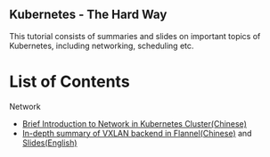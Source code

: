 Kubernetes - The Hard Way
------------

This tutorial consists of summaries and slides on important topics of Kubernetes,
including networking, scheduling etc.

# List of Contents

Network

* [Brief Introduction to Network in Kubernetes Cluster(Chinese)](/network/summary-cn.md)
* [In-depth summary of VXLAN backend in Flannel(Chinese)](/network/vxlan-flannel-cn.md) and [Slides(English)](/ppt/vxlan-flannel-cn.pptx)


